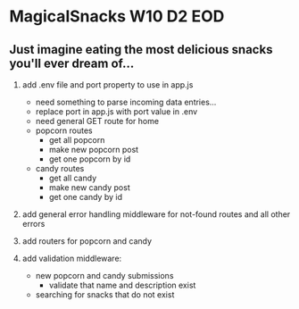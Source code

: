 # MagicalSnacks W10 D2 EOD

## Just imagine eating the most delicious snacks you'll ever dream of...
1. add .env file and port property to use in app.js
    - need something to parse incoming data entries...
    - replace port in app.js with port value in .env
    - need general GET route for home
    - popcorn routes
        - get all popcorn
        - make new popcorn post
        - get one popcorn by id
    - candy routes
        - get all candy
        - make new candy post
        - get one candy by id

2. add general error handling middleware for not-found routes and all other errors

3. add routers for popcorn and candy

4. add validation middleware:
    - new popcorn and candy submissions
        - validate that name and description exist
    - searching for snacks that do not exist
